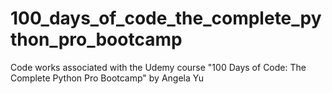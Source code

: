 # 100_days_of_code_the_complete_python_pro_bootcamp
Code works associated with the Udemy course "100 Days of Code: The Complete Python Pro Bootcamp" by Angela Yu
